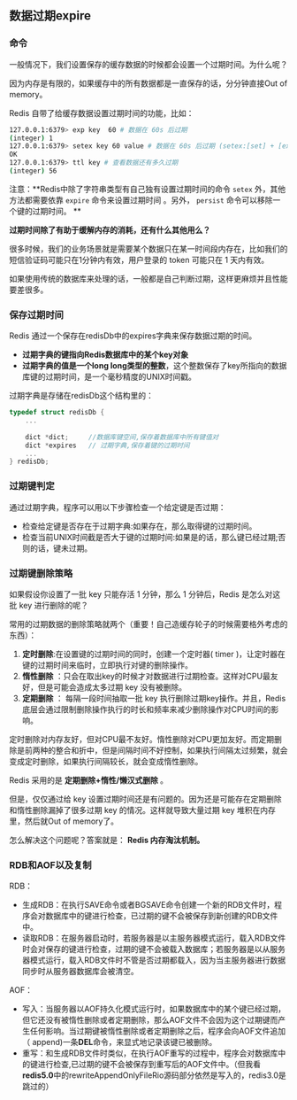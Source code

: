 ## 数据过期expire

### 命令

一般情况下，我们设置保存的缓存数据的时候都会设置一个过期时间。为什么呢？

因为内存是有限的，如果缓存中的所有数据都是一直保存的话，分分钟直接Out of memory。

Redis 自带了给缓存数据设置过期时间的功能，比如：

``` bash
127.0.0.1:6379> exp key  60 # 数据在 60s 后过期
(integer) 1
127.0.0.1:6379> setex key 60 value # 数据在 60s 后过期 (setex:[set] + [ex]pire)
OK
127.0.0.1:6379> ttl key # 查看数据还有多久过期
(integer) 56
```

注意：**Redis中除了字符串类型有自己独有设置过期时间的命令 `setex` 外，其他方法都需要依靠 `expire` 命令来设置过期时间 。另外， `persist` 命令可以移除一个键的过期时间。 **

**过期时间除了有助于缓解内存的消耗，还有什么其他用么？**

很多时候，我们的业务场景就是需要某个数据只在某一时间段内存在，比如我们的短信验证码可能只在1分钟内有效，用户登录的 token 可能只在 1 天内有效。

如果使用传统的数据库来处理的话，一般都是自己判断过期，这样更麻烦并且性能要差很多。

###  保存过期时间

Redis 通过一个保存在redisDb中的expires字典来保存数据过期的时间。

- **过期字典的键指向Redis数据库中的某个key对象**
- **过期字典的值是一个long long类型的整数**，这个整数保存了key所指向的数据库键的过期时间，是一个毫秒精度的UNIX时间戳。

过期字典是存储在redisDb这个结构里的：

``` c
typedef struct redisDb {
    ...
    
    dict *dict;     //数据库键空间,保存着数据库中所有键值对
    dict *expires   // 过期字典,保存着键的过期时间
    ...
} redisDb;
```



### 过期键判定

通过过期字典，程序可以用以下步骤检查一个给定键是否过期：

- 检查给定键是否存在于过期字典:如果存在，那么取得键的过期时间。
- 检查当前UNIX时间截是否大于键的过期时间:如果是的话，那么键已经过期;否则的话，键未过期。



### 过期键删除策略

如果假设你设置了一批 key 只能存活 1 分钟，那么 1 分钟后，Redis 是怎么对这批 key 进行删除的呢？

常用的过期数据的删除策略就两个（重要！自己造缓存轮子的时候需要格外考虑的东西）：

1. **定时删除**:在设置键的过期时间的同时，创建一个定时器( timer )，让定时器在键的过期时间来临时，立即执行对键的删除操作。
2. **惰性删除** ：只会在取出key的时候才对数据进行过期检查。这样对CPU最友好，但是可能会造成太多过期 key 没有被删除。
3. **定期删除** ： 每隔一段时间抽取一批 key 执行删除过期key操作。并且，Redis 底层会通过限制删除操作执行的时长和频率来减少删除操作对CPU时间的影响。

定时删除对内存友好，但对CPU最不友好。惰性删除对CPU更加友好。而定期删除是前两种的整合和折中，但是间隔时间不好控制，如果执行间隔太过频繁，就会变成定时删除，如果执行间隔较长，就会变成惰性删除。

Redis 采用的是 **定期删除+惰性/懒汉式删除** 。

但是，仅仅通过给 key 设置过期时间还是有问题的。因为还是可能存在定期删除和惰性删除漏掉了很多过期  key 的情况。这样就导致大量过期 key 堆积在内存里，然后就Out of memory了。

怎么解决这个问题呢？答案就是： **Redis 内存淘汰机制。**



### RDB和AOF以及复制

RDB：

- 生成RDB：在执行SAVE命令或者BGSAVE命令创建一个新的RDB文件时，程序会对数据库中的键进行检查，已过期的键不会被保存到新创建的RDB文件中。
- 读取RDB：在服务器启动时，若服务器是以主服务器模式运行，载入RDB文件时会对保存的键进行检查，过期的键不会被载入数据库；若服务器是以从服务器模式运行，载入RDB文件时不管是否过期都载入，因为当主服务器进行数据同步时从服务器数据库会被清空。

AOF：

- 写入：当服务器以AOF持久化模式运行时，如果数据库中的某个键已经过期，但它还没有被惰性删除或者定期删除，那么AOF文件不会因为这个过期键而产生任何影响。当过期键被惰性删除或者定期删除之后，程序会向AOF文件追加（ append)一条**DEL**命令，来显式地记录该键已被删除。
- 重写：和生成RDB文件时类似，在执行AOF重写的过程中，程序会对数据库中的键进行检查,已过期的键不会被保存到重写后的AOF文件中。（但我看**redis5.0**中的rewriteAppendOnlyFileRio源码部分依然是写入的，redis3.0是跳过的）


